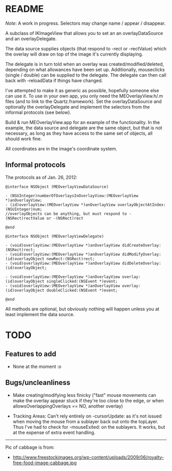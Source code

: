 # README #

*Note*: A work in progress. Selectors may change name / appear / disappear.

A subclass of IKImageView that allows you to set an an overlayDataSource and an overlayDelegate. 

The data source supplies objects (that respond to -rect or -rectValue) which the overlay will draw on top of the image it's currently displaying.

The delegate is in turn told when an overlay was created/modified/deleted, depending on what allowances have been set up. Additionally, mouseclicks (single / double) can be supplied to the delegate. The delegate can then call back with -reloadData if things have changed.

I've attempted to make it as generic as possible, hopefully someone else can use it. To use in your own app, you only need the MEOverlayView.h/.m files (and to link to the Quartz.framework). Set the overlayDataSource and optionally the overlayDelegate and implement the selectors from the informal protocols (see below).

Build & run MEOverlayView.app for an example of the functionality. In the example, the data source and delegate are the same object, but that is not necessary, as long as they have access to the same set of objects, all should work fine.

All coordinates are in the image's coordinate system.

## Informal protocols ##

The protocols as of Jan. 26, 2012:

    @interface NSObject (MEOverlayViewDataSource)
    
    - (NSUInteger)numberOfOverlaysInOverlayView:(MEOverlayView *)anOverlayView;
    - (id)overlayView:(MEOverlayView *)anOverlayView overlayObjectAtIndex:(NSUInteger)num; 
    //overlayObjects can be anything, but must respond to -(NSRect)rectValue or -(NSRect)rect
    
    @end
    
    @interface NSObject (MEOverlayViewDelegate)
    
    - (void)overlayView:(MEOverlayView *)anOverlayView didCreateOverlay:(NSRect)rect;
    - (void)overlayView:(MEOverlayView *)anOverlayView didModifyOverlay:(id)overlayObject newRect:(NSRect)rect;
    - (void)overlayView:(MEOverlayView *)anOverlayView didDeleteOverlay:(id)overlayObject;
    
    - (void)overlayView:(MEOverlayView *)anOverlayView overlay:(id)overlayObject singleClicked:(NSEvent *)event;
    - (void)overlayView:(MEOverlayView *)anOverlayView overlay:(id)overlayObject doubleClicked:(NSEvent *)event;
    
    @end

All methods are optional, but obviously nothing will happen unless you at least implement the data source.

# TODO #

## Features to add ##

* None at the moment :o

## Bugs/uncleanliness ##

* Make creating/modifying less finicky ("fast" mouse movements can make the overlay appear stuck if they're too close to the edge, or when allowsOverlappingOverlays == NO, another overlay)

* Tracking Areas: Can't rely entirely on -cursorUpdate: as it's not issued when moving the mouse from a sublayer back out onto the topLayer. Thus I've had to check for -mouseExited: on the sublayers. It works, but at the expense of extra event handling.

-----------------------------------------------------------------------------------------------

Pic of cabbage is from:
* http://www.freestockimages.org/wp-content/uploads/2009/06/royalty-free-food-image-cabbage.jpg
